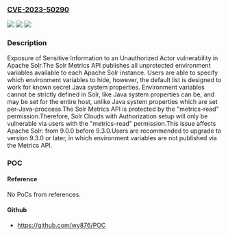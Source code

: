 ### [CVE-2023-50290](https://cve.mitre.org/cgi-bin/cvename.cgi?name=CVE-2023-50290)
![](https://img.shields.io/static/v1?label=Product&message=Apache%20Solr&color=blue)
![](https://img.shields.io/static/v1?label=Version&message=9.0.0%3C%209.3.0%20&color=brighgreen)
![](https://img.shields.io/static/v1?label=Vulnerability&message=CWE-200%20Exposure%20of%20Sensitive%20Information%20to%20an%20Unauthorized%20Actor&color=brighgreen)

### Description

Exposure of Sensitive Information to an Unauthorized Actor vulnerability in Apache Solr.The Solr Metrics API publishes all unprotected environment variables available to each Apache Solr instance. Users are able to specify which environment variables to hide, however, the default list is designed to work for known secret Java system properties. Environment variables cannot be strictly defined in Solr, like Java system properties can be, and may be set for the entire host, unlike Java system properties which are set per-Java-proccess.The Solr Metrics API is protected by the "metrics-read" permission.Therefore, Solr Clouds with Authorization setup will only be vulnerable via users with the "metrics-read" permission.This issue affects Apache Solr: from 9.0.0 before 9.3.0.Users are recommended to upgrade to version 9.3.0 or later, in which environment variables are not published via the Metrics API.

### POC

#### Reference
No PoCs from references.

#### Github
- https://github.com/wy876/POC

